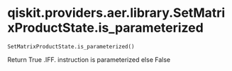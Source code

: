 # qiskit.providers.aer.library.SetMatrixProductState.is\_parameterized

`SetMatrixProductState.is_parameterized()`

Return True .IFF. instruction is parameterized else False
